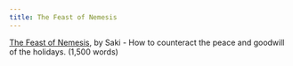```yaml
---
title: The Feast of Nemesis
---
```


[The Feast of Nemesis], by Saki - How to counteract the peace and goodwill of
the holidays. (1,500 words)

[The Feast of Nemesis]: https://donkirkby.github.io/book-blender/feast-of-nemesis.pdf
